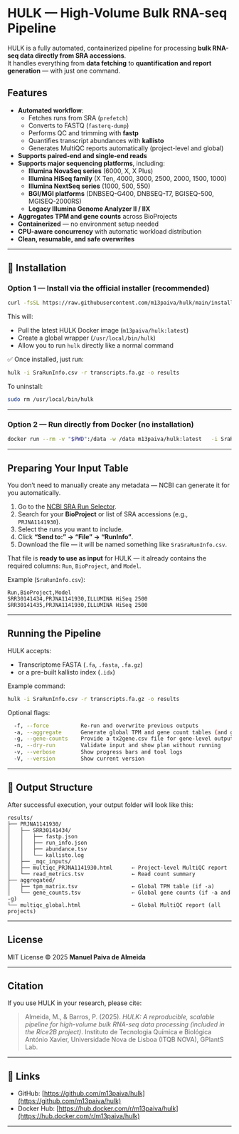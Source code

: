 # HULK — High-Volume Bulk RNA-seq Pipeline

HULK is a fully automated, containerized pipeline for processing **bulk RNA-seq data directly from SRA accessions**.  
It handles everything from **data fetching** to **quantification and report generation** — with just one command.



## Features

- **Automated workflow**:
  - Fetches runs from SRA (`prefetch`)
  - Converts to FASTQ (`fasterq-dump`)
  - Performs QC and trimming with **fastp**
  - Quantifies transcript abundances with **kallisto**
  - Generates MultiQC reports automatically (project-level and global)
- **Supports paired-end and single-end reads**
- **Supports major sequencing platforms**, including:
  - **Illumina NovaSeq series** (6000, X, X Plus)
  - **Illumina HiSeq family** (X Ten, 4000, 3000, 2500, 2000, 1500, 1000)
  - **Illumina NextSeq series** (1000, 500, 550)
  - **BGI/MGI platforms** (DNBSEQ-G400, DNBSEQ-T7, BGISEQ-500, MGISEQ-2000RS)
  - **Legacy Illumina Genome Analyzer II / IIX**
- **Aggregates TPM and gene counts** across BioProjects
- **Containerized** — no environment setup needed
- **CPU-aware concurrency** with automatic workload distribution
- **Clean, resumable, and safe overwrites**

---

## 🧰 Installation

### Option 1 — Install via the official installer (recommended)
```bash
curl -fsSL https://raw.githubusercontent.com/m13paiva/hulk/main/install_hulk.sh | bash
```

This will:
- Pull the latest HULK Docker image (`m13paiva/hulk:latest`)
- Create a global wrapper (`/usr/local/bin/hulk`)
- Allow you to run `hulk` directly like a normal command

✅ Once installed, just run:
```bash
hulk -i SraRunInfo.csv -r transcripts.fa.gz -o results
```

To uninstall:
```bash
sudo rm /usr/local/bin/hulk
```

---

### Option 2 — Run directly from Docker (no installation)
```bash
docker run --rm -v "$PWD":/data -w /data m13paiva/hulk:latest   -i SraRunInfo.csv -r transcripts.fa.gz -o results
```

---

## Preparing Your Input Table

You don’t need to manually create any metadata — NCBI can generate it for you automatically.

1. Go to the [NCBI SRA Run Selector](https://www.ncbi.nlm.nih.gov/Traces/study/).  
2. Search for your **BioProject** or list of SRA accessions (e.g., `PRJNA1141930`).
3. Select the runs you want to include.
4. Click **“Send to:” → “File” → “RunInfo”**.
5. Download the file — it will be named something like `SraSraRunInfo.csv`.  

That file is **ready to use as input** for HULK — it already contains the required columns:
`Run`, `BioProject`, and `Model`.

Example (`SraRunInfo.csv`):
```csv
Run,BioProject,Model
SRR30141434,PRJNA1141930,ILLUMINA HiSeq 2500
SRR30141435,PRJNA1141930,ILLUMINA HiSeq 2500
```

---

## Running the Pipeline

HULK accepts:
- Transcriptome FASTA (`.fa`, `.fasta`, `.fa.gz`)
- or a pre-built kallisto index (`.idx`)

Example command:
```bash
hulk -i SraRunInfo.csv -r transcripts.fa.gz -o results
```

Optional flags:
```bash
  -f, --force          Re-run and overwrite previous outputs
  -a, --aggregate      Generate global TPM and gene count tables (and global gene counts if enabled)
  -g, --gene-counts    Provide a tx2gene.csv file for gene-level output
  -n, --dry-run        Validate input and show plan without running
  -v, --verbose        Show progress bars and tool logs
  -V, --version        Show current version
```

---

## 📂 Output Structure

After successful execution, your output folder will look like this:

```
results/
├── PRJNA1141930/
│   ├── SRR30141434/
│   │   ├── fastp.json
│   │   ├── run_info.json
│   │   ├── abundance.tsv
│   │   └── kallisto.log
│   ├── _mqc_inputs/
│   ├── multiqc_PRJNA1141930.html      ← Project-level MultiQC report
│   └── read_metrics.tsv               ← Read count summary
├── aggregated/
│   ├── tpm_matrix.tsv                 ← Global TPM table (if -a)
│   └── gene_counts.tsv                ← Global gene counts (if -a and -g)
└── multiqc_global.html                ← Global MultiQC report (all projects)
```

---

## License

MIT License © 2025 **Manuel Paiva de Almeida**

---

## Citation

If you use HULK in your research, please cite:
>Almeida, M., & Barros, P. (2025). *HULK: A reproducible, scalable pipeline for high-volume bulk RNA-seq data processing (included in the Rice2B project)*. Instituto de Tecnologia Química e Biológica António Xavier, Universidade Nova de Lisboa (ITQB NOVA), GPlantS Lab.

---

## 🔗 Links

- GitHub: [https://github.com/m13paiva/hulk](https://github.com/m13paiva/hulk)  
- Docker Hub: [https://hub.docker.com/r/m13paiva/hulk](https://hub.docker.com/r/m13paiva/hulk)

---


